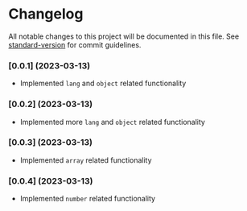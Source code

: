 # Changelog

All notable changes to this project will be documented in this file. See [standard-version](https://github.com/conventional-changelog/standard-version) for commit guidelines.

### [0.0.1] (2023-03-13)
- Implemented `lang` and `object` related functionality

### [0.0.2] (2023-03-13)
- Implemented more `lang` and `object` related functionality

### [0.0.3] (2023-03-13)
- Implemented `array` related functionality

### [0.0.4] (2023-03-13)
- Implemented `number` related functionality

